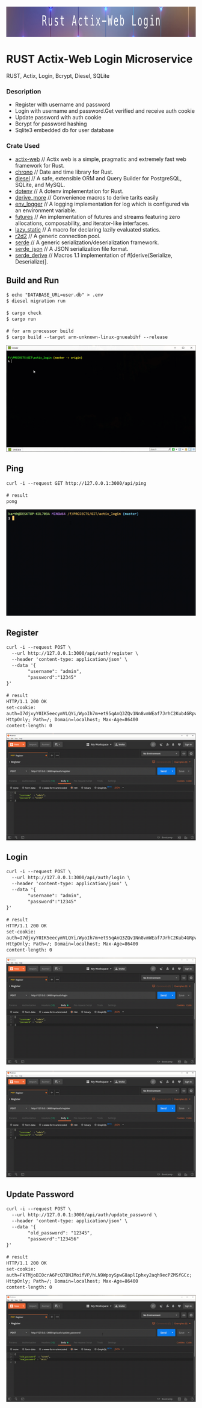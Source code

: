 <img width="880" height = "80" alt = "Actix-Web Login"
    src="doc/readme.png">

# RUST Actix-Web Login Microservice
RUST, Actix, Login, Bcrypt, Diesel, SQLite

### Description

- Register with username and password
- Login with username and password.Get verified and receive auth cookie
- Update password with auth cookie
- Bcrypt for password hashing
- Sqlite3 embedded db for user database

### Crate Used

- [actix-web](https://crates.io/crates/actix-web) // Actix web is a simple, pragmatic and extremely fast web framework for Rust.
- [chrono](https://crates.io/crates/chrono) // Date and time library for Rust.
- [diesel](https://crates.io/crates/diesel) // A safe, extensible ORM and Query Builder for PostgreSQL, SQLite, and MySQL.
- [dotenv](https://crates.io/crates/dotenv) // A dotenv implementation for Rust.
- [derive_more](https://crates.io/crates/derive_more) // Convenience macros to derive tarits easily
- [env_logger](https://crates.io/crates/env_logger) // A logging implementation for log which is configured via an environment variable.
- [futures](https://crates.io/crates/futures) // An implementation of futures and streams featuring zero allocations, composability, and iterator-like interfaces.
- [lazy_static](https://docs.rs/lazy_static) // A macro for declaring lazily evaluated statics.
- [r2d2](https:crates.io/crates/r2d2) // A generic connection pool.
- [serde](https://crates.io/crates/serde) // A generic serialization/deserialization framework.
- [serde_json](https://crates.io/crates/serde_json) // A JSON serialization file format.
- [serde_derive](https://crates.io/crates/serde_derive) // Macros 1.1 implementation of #[derive(Serialize, Deserialize)].

## Build and Run

```
$ echo "DATABASE_URL=user.db" > .env
$ diesel migration run

$ cargo check 
$ cargo run 

# for arm processor build
$ cargo build --target arm-unknown-linux-gnueabihf --release
```

![](doc/cargo_run.gif)

## Ping
```
curl -i --request GET http://127.0.0.1:3000/api/ping 

# result
pong
```
![](doc/ping.gif)

## Register
```
curl -i --request POST \
  --url http://127.0.0.1:3000/api/auth/register \
  --header 'content-type: application/json' \
  --data '{
        "username": "admin",
        "password":"12345"
}'

# result
HTTP/1.1 200 OK
set-cookie: auth=I7djxyY0IK5eecymVLQYi/WyoIh7m+et95qAnQ3ZQv1Nn8vmWEaf7JrhC2Kub4GRpw==; HttpOnly; Path=/; Domain=localhost; Max-Age=86400
content-length: 0
```
![](doc/register.gif)

## Login
```
curl -i --request POST \
  --url http://127.0.0.1:3000/api/auth/login \
  --header 'content-type: application/json' \
  --data '{
        "username": "admin",
        "password":"12345"
}'

# result
HTTP/1.1 200 OK
set-cookie: auth=I7djxyY0IK5eecymVLQYi/WyoIh7m+et95qAnQ3ZQv1Nn8vmWEaf7JrhC2Kub4GRpw==; HttpOnly; Path=/; Domain=localhost; Max-Age=86400
content-length: 0
```
![](doc/login.gif)

![](doc/register.gif)


## Update Password
```
curl -i --request POST \
  --url http://127.0.0.1:3000/api/auth/update_password \
  --header 'content-type: application/json' \
  --data '{
        "old_password": "12345",
        "password":"123456"
}'

# result
HTTP/1.1 200 OK
set-cookie: auth=FkTMjoBI0crA6PcQ7BNJMoifVP/hLN9WpoySpwG8aplIphxy2aqh9ecPZMSfGCc; HttpOnly; Path=/; Domain=localhost; Max-Age=86400
content-length: 0
```
![](doc/update_password.gif)